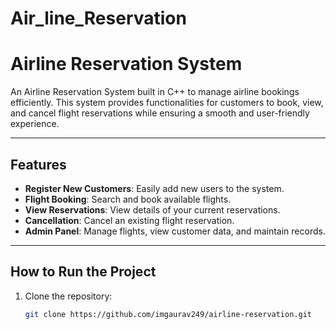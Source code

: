 ﻿# Air_line_Reservation

 # Airline Reservation System

An Airline Reservation System built in C++ to manage airline bookings efficiently. This system provides functionalities for customers to book, view, and cancel flight reservations while ensuring a smooth and user-friendly experience.

---

## Features
- **Register New Customers**: Easily add new users to the system.
- **Flight Booking**: Search and book available flights.
- **View Reservations**: View details of your current reservations.
- **Cancellation**: Cancel an existing flight reservation.
- **Admin Panel**: Manage flights, view customer data, and maintain records.

---

## How to Run the Project
1. Clone the repository:
   ```bash
   git clone https://github.com/imgaurav249/airline-reservation.git

